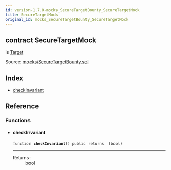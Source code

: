```yaml
---
id: version-1.7.0-mocks_SecureTargetBounty_SecureTargetMock
title: SecureTargetMock
original_id: mocks_SecureTargetBounty_SecureTargetMock
---
```


<div class="contract-doc"><div class="contract"><h2 class="contract-header"><span class="contract-kind">contract</span> SecureTargetMock</h2><p class="base-contracts"><span>is</span> <a href="Bounty_Target.html">Target</a></p><div class="source">Source: <a href="https://github.com/OpenZeppelin/zeppelin-solidity/blob/v1.7.0/contracts/mocks/SecureTargetBounty.sol" target="_blank">mocks/SecureTargetBounty.sol</a></div></div><div class="index"><h2>Index</h2><ul><li><a href="mocks_SecureTargetBounty_SecureTargetMock.html#checkInvariant">checkInvariant</a></li></ul></div><div class="reference"><h2>Reference</h2><div class="functions"><h3>Functions</h3><ul><li><div class="item function"><span id="checkInvariant" class="anchor-marker"></span><h4 class="name">checkInvariant</h4><div class="body"><code class="signature">function <strong>checkInvariant</strong><span>() </span><span>public </span><span>returns  (bool) </span></code><hr/><dl><dt><span class="label-return">Returns:</span></dt><dd>bool</dd></dl></div></div></li></ul></div></div></div>
